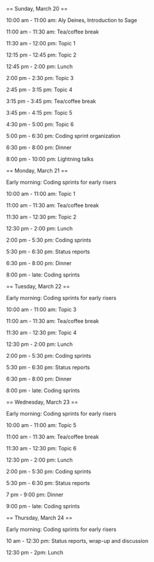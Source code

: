 == Sunday, March 20 ==

10:00 am - 11:00 am: Aly Deines, Introduction to Sage

11:00 am - 11:30 am: Tea/coffee break

11:30 am - 12:00 pm: Topic 1

12:15 pm - 12:45 pm: Topic 2

12:45 pm -  2:00 pm: Lunch

2:00 pm -  2:30 pm: Topic 3

2:45 pm -  3:15 pm: Topic 4

3:15 pm -  3:45 pm: Tea/coffee break

3:45 pm -  4:15 pm: Topic 5

4:30 pm -  5:00 pm: Topic 6

5:00 pm -  6:30 pm: Coding sprint organization

6:30 pm - 8:00 pm: Dinner

8:00 pm - 10:00 pm: Lightning talks

== Monday, March 21 ==

Early morning: Coding sprints for early risers

10:00 am - 11:00 am: Topic 1

11:00 am - 11:30 am: Tea/coffee break

11:30 am - 12:30 pm: Topic 2

12:30 pm - 2:00 pm: Lunch

2:00 pm - 5:30 pm: Coding sprints

5:30 pm - 6:30 pm: Status reports

6:30 pm - 8:00 pm: Dinner

8:00 pm - late: Coding sprints 

== Tuesday, March 22 ==

Early morning: Coding sprints for early risers

10:00 am - 11:00 am: Topic 3

11:00 am - 11:30 am: Tea/coffee break

11:30 am - 12:30 pm: Topic 4

12:30 pm - 2:00 pm: Lunch

2:00 pm - 5:30 pm: Coding sprints

5:30 pm - 6:30 pm: Status reports

6:30 pm - 8:00 pm: Dinner

8:00 pm - late: Coding sprints 

== Wednesday, March 23 ==

Early morning: Coding sprints for early risers

10:00 am - 11:00 am: Topic 5

11:00 am - 11:30 am: Tea/coffee break

11:30 am - 12:30 pm: Topic 6

12:30 pm - 2:00 pm: Lunch

2:00 pm - 5:30 pm: Coding sprints

5:30 pm - 6:30 pm: Status reports

7 pm - 9:00 pm: Dinner

9:00 pm - late: Coding sprints 

== Thursday, March 24 ==

Early morning: Coding sprints for early risers

10 am - 12:30 pm: Status reports, wrap-up and discussion

12:30 pm - 2pm: Lunch
